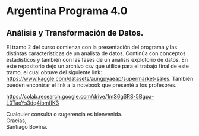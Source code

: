 # Argentina Programa 4.0
## Análisis y Transformación de Datos.

El tramo 2 del curso comienza con la presentación del programa y las distintas características de un analista de datos. Continúa con conceptos estadísticos y también con las fases de un análisis explotorio de datos.
En este repositorio dejo un archivo csv que utilicé para el trabajo final de este tramo, el cual obtuve del siguiente link: https://www.kaggle.com/datasets/aungpyaeap/supermarket-sales.
También pueden encontrar el link a la notebook que presenté a los profesores.

https://colab.research.google.com/drive/1mS6gSRS-5Bgpa-L0TaoYs3dq4ibmfIK3

Cualquier consulta o sugerencia es bienvenida.<br>
Gracias,<br>
Santiago Bovina.
